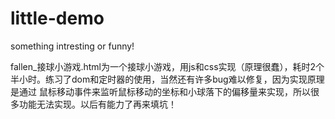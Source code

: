 # little-demo
something intresting or funny!

fallen_接球小游戏.html为一个接球小游戏，用js和css实现（原理很蠢），耗时2个半小时。练习了dom和定时器的使用，当然还有许多bug难以修复，因为实现原理是通过
鼠标移动事件来监听鼠标移动的坐标和小球落下的偏移量来实现，所以很多功能无法实现。以后有能力了再来填坑！
